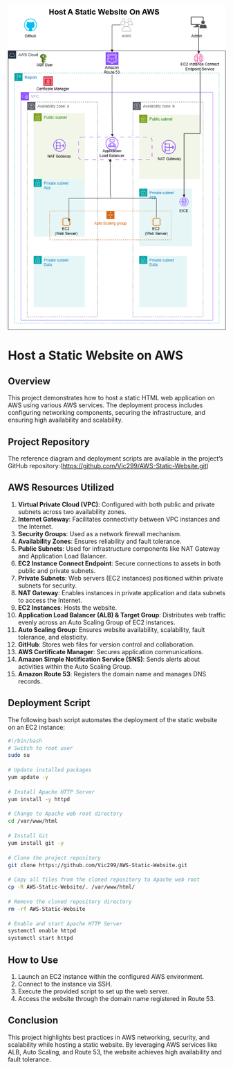 ![Alt text](/Host_a_static_Website_on_AWS.png)

# Host a Static Website on AWS

## Overview
This project demonstrates how to host a static HTML web application on AWS using various AWS services. The deployment process includes configuring networking components, securing the infrastructure, and ensuring high availability and scalability.

## Project Repository
The reference diagram and deployment scripts are available in the project’s GitHub repository:(https://github.com/Vic299/AWS-Static-Website.git)

## AWS Resources Utilized
1. **Virtual Private Cloud (VPC)**: Configured with both public and private subnets across two availability zones.
2. **Internet Gateway**: Facilitates connectivity between VPC instances and the Internet.
3. **Security Groups**: Used as a network firewall mechanism.
4. **Availability Zones**: Ensures reliability and fault tolerance.
5. **Public Subnets**: Used for infrastructure components like NAT Gateway and Application Load Balancer.
6. **EC2 Instance Connect Endpoint**: Secure connections to assets in both public and private subnets.
7. **Private Subnets**: Web servers (EC2 instances) positioned within private subnets for security.
8. **NAT Gateway**: Enables instances in private application and data subnets to access the Internet.
9. **EC2 Instances**: Hosts the website.
10. **Application Load Balancer (ALB) & Target Group**: Distributes web traffic evenly across an Auto Scaling Group of EC2 instances.
11. **Auto Scaling Group**: Ensures website availability, scalability, fault tolerance, and elasticity.
12. **GitHub**: Stores web files for version control and collaboration.
13. **AWS Certificate Manager**: Secures application communications.
14. **Amazon Simple Notification Service (SNS)**: Sends alerts about activities within the Auto Scaling Group.
15. **Amazon Route 53**: Registers the domain name and manages DNS records.

## Deployment Script
The following bash script automates the deployment of the static website on an EC2 instance:

```bash
#!/bin/bash
# Switch to root user
sudo su

# Update installed packages
yum update -y

# Install Apache HTTP Server
yum install -y httpd

# Change to Apache web root directory
cd /var/www/html

# Install Git
yum install git -y

# Clone the project repository
git clone https://github.com/Vic299/AWS-Static-Website.git

# Copy all files from the cloned repository to Apache web root
cp -R AWS-Static-Website/. /var/www/html/

# Remove the cloned repository directory
rm -rf AWS-Static-Website

# Enable and start Apache HTTP Server
systemctl enable httpd
systemctl start httpd
```

## How to Use
1. Launch an EC2 instance within the configured AWS environment.
2. Connect to the instance via SSH.
3. Execute the provided script to set up the web server.
4. Access the website through the domain name registered in Route 53.

## Conclusion
This project highlights best practices in AWS networking, security, and scalability while hosting a static website. By leveraging AWS services like ALB, Auto Scaling, and Route 53, the website achieves high availability and fault tolerance.

